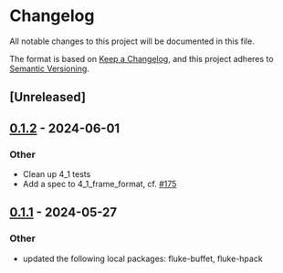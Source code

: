 # Changelog
All notable changes to this project will be documented in this file.

The format is based on [Keep a Changelog](https://keepachangelog.com/en/1.0.0/),
and this project adheres to [Semantic Versioning](https://semver.org/spec/v2.0.0.html).

## [Unreleased]

## [0.1.2](https://github.com/bearcove/fluke/compare/httpwg-v0.1.1...httpwg-v0.1.2) - 2024-06-01

### Other
- Clean up 4_1 tests
- Add a spec to 4_1_frame_format, cf. [#175](https://github.com/bearcove/fluke/pull/175)

## [0.1.1](https://github.com/bearcove/fluke/compare/httpwg-v0.1.0...httpwg-v0.1.1) - 2024-05-27

### Other
- updated the following local packages: fluke-buffet, fluke-hpack
